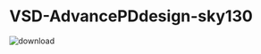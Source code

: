# VSD-AdvancePDdesign-sky130

![download](https://user-images.githubusercontent.com/69396127/134968277-8b153ba9-cc05-4c79-a737-7ac1a13bc92d.jpeg)


